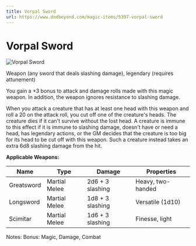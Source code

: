 ```yaml
---
title: Vorpal Sword
url: https://www.dndbeyond.com/magic-items/5397-vorpal-sword
---
```


# Vorpal Sword

![Vorpal Sword](vorpal-sword.png)

Weapon (any sword that deals slashing damage), legendary (requires attunement)

You gain a +3 bonus to attack and damage rolls made with this magic weapon. In addition, the weapon ignores resistance to slashing damage.

When you attack a creature that has at least one head with this weapon and roll a 20 on the attack roll, you cut off one of the creature's heads. The creature dies if it can't survive without the lost head. A creature is immune to this effect if it is immune to slashing damage, doesn't have or need a head, has legendary actions, or the GM decides that the creature is too big for its head to be cut off with this weapon. Such a creature instead takes an extra 6d8 slashing damage from the hit.


**Applicable Weapons:**

| Name | Type | Damage | Properties |
|---|---|---|---|
| Greatsword | Martial Melee | 2d6 + 3 slashing | Heavy, two-handed |
| Longsword | Martial Melee | 1d8 + 3 slashing | Versatile (1d10) |
| Scimitar | Martial Melee | 1d6 + 3 slashing | Finesse, light |


Notes: Bonus: Magic, Damage, Combat